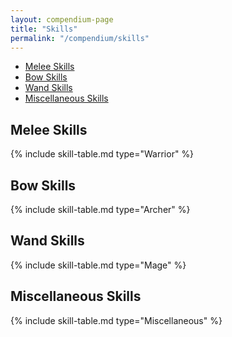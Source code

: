 ```yaml
---
layout: compendium-page
title: "Skills"
permalink: "/compendium/skills"
---
```


- [Melee Skills](#melee-skills)
- [Bow Skills](#bow-skills)
- [Wand Skills](#wand-skills)
- [Miscellaneous Skills](#miscellaneous-skills)

## Melee Skills

{% include skill-table.md type="Warrior" %}

## Bow Skills

{% include skill-table.md type="Archer" %}

## Wand Skills

{% include skill-table.md type="Mage" %}

## Miscellaneous Skills

{% include skill-table.md type="Miscellaneous" %}
